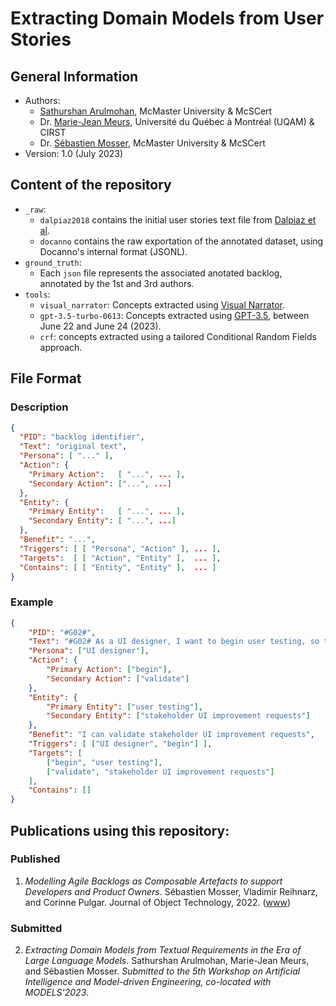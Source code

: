 # Extracting Domain Models from User Stories

## General Information

- Authors:
  - [Sathurshan Arulmohan](arulmohs@mcmaster.ca), McMaster University & McSCert
  - Dr. [Marie-Jean Meurs](meurs.marie-jean@uqam.ca), Université du Québec à Montréal (UQAM) & CIRST
  - Dr. [Sébastien Mosser](mossers@mcmaster.ca), McMaster University & McSCert
- Version: 1.0 (July 2023)

## Content of the repository

- `_raw`:
  - `dalpiaz2018` contains the initial user stories text file from [Dalpiaz et al](https://data.mendeley.com/datasets/7zbk8zsd8y/1).
  - `docanno` contains the raw exportation of the annotated dataset, using Docanno's internal format (JSONL).
- `ground_truth`:
  - Each `json` file represents the associated anotated backlog, annotated by the 1st and 3rd authors.
- `tools`:
  - `visual_narrator`: Concepts extracted using [Visual Narrator](https://github.com/MarcelRobeer/VisualNarrator).
  - `gpt-3.5-turbo-0613`: Concepts extracted using [GPT-3.5](https://platform.openai.com/docs/guides/gpt), between June 22 and June 24 (2023).
  - `crf`: concepts extracted using a tailored Conditional Random Fields approach.

## File Format

### Description 

```json
{
  "PID": "backlog identifier",
  "Text": "original text",
  "Persona": [ "..." ],
  "Action": {
    "Primary Action":   [ "...", ... ],
    "Secondary Action": ["...", ...] 
  },
  "Entity": { 
    "Primary Entity":   [ "...", ... ], 
    "Secondary Entity": [ "...", ...] 
  },
  "Benefit": "...",
  "Triggers": [ [ "Persona", "Action" ], ... ],
  "Targets":  [ [ "Action", "Entity" ],  ... ],
  "Contains": [ [ "Entity", "Entity" ],  ... ]
}
```

### Example

```json
{
    "PID": "#G02#",
    "Text": "#G02# As a UI designer, I want to begin user testing, so that I can validate stakeholder UI improvement requests.",
    "Persona": ["UI designer"],
    "Action": {
        "Primary Action": ["begin"],
        "Secondary Action": ["validate"]
    },
    "Entity": {
        "Primary Entity": ["user testing"],
        "Secondary Entity": ["stakeholder UI improvement requests"]
    },
    "Benefit": "I can validate stakeholder UI improvement requests",
    "Triggers": [ ["UI designer", "begin"] ],
    "Targets": [
        ["begin", "user testing"],
        ["validate", "stakeholder UI improvement requests"]
    ],
    "Contains": []
}
```

## Publications using this repository:

### Published
1. _Modelling Agile Backlogs as Composable Artefacts to support Developers and Product Owners_. Sébastien Mosser, Vladimir Reihnarz, and Corinne Pulgar. Journal of Object Technology, 2022. ([www](https://archipel.uqam.ca/15421/1/ECMFA_2022_paper_3.pdf))

### Submitted

2. _Extracting Domain Models from Textual Requirements in the Era of Large Language Models_. Sathurshan Arulmohan, Marie-Jean Meurs, and Sébastien Mosser. _Submitted to the 5th Workshop on Artificial Intelligence and Model-driven Engineering, co-located with MODELS'2023_.